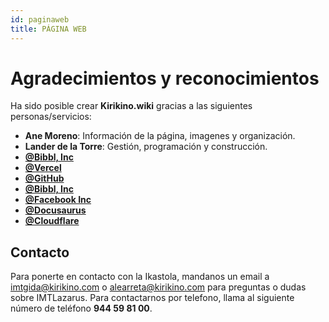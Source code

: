 ```yaml
---
id: paginaweb
title: PÁGINA WEB
---
```


# Agradecimientos y reconocimientos
Ha sido posible crear **Kirikino.wiki** gracias a las siguientes personas/servicios:


- **Ane Moreno**: Información de la página, imagenes y organización.
- **Lander de la Torre**: Gestión, programación y construcción.
- **[@Bibbl, Inc](https://bibbl.app)**
- **[@Vercel](https://vercel.com)**
- **[@GitHub](https://github.com)**
- **[@Bibbl, Inc](https://bibbl.app)**
- **[@Facebook Inc](https://facebook.com)**
- **[@Docusaurus](https://docusaurus.io)**
- **[@Cloudflare](https://cloudflare.com)**

## Contacto
Para ponerte en contacto con la Ikastola, mandanos un email a [imtgida@kirikino.com](mailto:imtgida@kirikino.com) o [alearreta@kirikino.com](mailto:alearreta@kirikino.com) para preguntas o dudas sobre IMTLazarus. Para contactarnos por telefono, llama al siguiente número de teléfono **944 59 81 00**.
